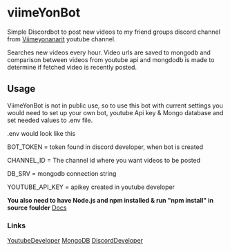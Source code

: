 # viimeYonBot
Simple Discordbot to post new videos to my friend groups discord channel from [Viimeyonanarit](https://www.youtube.com/channel/UCZtDQulSu6Ar7X6B_5SftTQ) youtube channel.

Searches new videos every hour. Video urls are saved to mongodb and comparison between videos from youtube api and mongdodb is made to determine if fetched video is recently posted.

## Usage
ViimeYonBot is not in public use, so to use this bot with current settings you would need to set up your own bot, youtube Api key & Mongo database and set needed values to .env file.

.env would look like this

BOT_TOKEN = token found in discord developer, when bot is created

CHANNEL_ID = The channel id where you want videos to be posted

DB_SRV = mongodb connection string

YOUTUBE_API_KEY = apikey created in youtube developer 

**You also need to have Node.js and npm installed & run "npm install" in source foulder** [Docs](https://docs.npmjs.com/downloading-and-installing-node-js-and-npm)

### Links
[YoutubeDeveloper](https://developers.google.com/youtube/v3)
[MongoDB](https://www.mongodb.com/cloud/atlas/lp/try4?utm_content=controlhterms&utm_source=google&utm_campaign=search_gs_pl_evergreen_atlas_core_prosp-brand_gic-null_emea-fi_ps-all_desktop_eng_lead&utm_term=mongodb&utm_medium=cpc_paid_search&utm_ad=e&utm_ad_campaign_id=12212624398&adgroup=115749707663&cq_cmp=12212624398&gclid=Cj0KCQjwn9CgBhDjARIsAD15h0CnZ-G0TS18v-gdBoY01azK8u5YkUvkDpBmxXxsNnuBnbUoFEuP9NcaArIZEALw_wcB)
[DiscordDeveloper](https://discord.com/developers/docs/intro)

